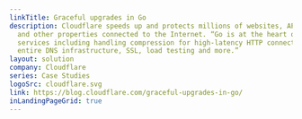 ```yaml
---
linkTitle: Graceful upgrades in Go
description: Cloudflare speeds up and protects millions of websites, APIs, SaaS services,
  and other properties connected to the Internet. “Go is at the heart of CloudFlare’s
  services including handling compression for high-latency HTTP connections, our
  entire DNS infrastructure, SSL, load testing and more.”
layout: solution
company: Cloudflare
series: Case Studies
logoSrc: cloudflare.svg
link: https://blog.cloudflare.com/graceful-upgrades-in-go/
inLandingPageGrid: true
---
```

